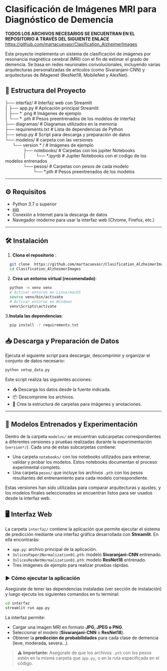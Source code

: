 # Clasificación de Imágenes MRI para Diagnóstico de Demencia

**TODOS LOS ARCHIVOS NECESARIOS SE ENCUENTRAN EN EL REPOSITORIO A TRAVÉS DEL SIGUIENTE ENLACE**
https://github.com/martacuevasr/Clasification_AlzheimerImages

Este proyecto implementa un sistema de clasificación de imágenes por resonancia magnética cerebral (MRI) con el fin de estimar el grado de demencia. Se basa en redes neuronales convolucionales, incluyendo varias arquitecturas personalizadas de artículos (como Sivaranjani-CNN) y arquitecturas de IMagenet (ResNet18, MobileNet y AlexNet).

## 📁 Estructura del Proyecto

├── interfaz/ # Interfaz web con Streamlit<br>
│ ├── app.py # Aplicación principal Streamlit<br>
│ ├── * .png # Imágenes de ejemplo<br>
│ └── * .pth # Pesos preentrenados de los modelos de interfaz<br>
├── diagramas/ # Diagramas utilizados en la memoria<br>
├── requirements.txt # Lista de dependencias de Python<br>
├── setup.py # Script para descarga y preparación de datos<br>
└── modelos/ # carpeta con las versiones<br>
&nbsp;&nbsp;&nbsp;&nbsp;&nbsp;&nbsp;└── version * / # Imágenes de ejemplo<br>
&nbsp;&nbsp;&nbsp;&nbsp;&nbsp;&nbsp;&nbsp;&nbsp;&nbsp;&nbsp;&nbsp;&nbsp;&nbsp;&nbsp;&nbsp;├── notebooks/ # Carpetas con los jupiter Notebooks<br>
&nbsp;&nbsp;&nbsp;&nbsp;&nbsp;&nbsp;&nbsp;&nbsp;&nbsp;&nbsp;&nbsp;&nbsp;&nbsp;&nbsp;&nbsp;│&nbsp;&nbsp;&nbsp;&nbsp;&nbsp;&nbsp;&nbsp;&nbsp;└── *.ipynb # Jupiter Notebooks con el codigo de los modelos entrenados<br>
&nbsp;&nbsp;&nbsp;&nbsp;&nbsp;&nbsp;&nbsp;&nbsp;&nbsp;&nbsp;&nbsp;&nbsp;&nbsp;&nbsp;&nbsp;└── pesos/ # Carpetas con pesos de cada modelo<br>
&nbsp;&nbsp;&nbsp;&nbsp;&nbsp;&nbsp;&nbsp;&nbsp;&nbsp;&nbsp;&nbsp;&nbsp;&nbsp;&nbsp;&nbsp;&nbsp;&nbsp;&nbsp;&nbsp;&nbsp;&nbsp;&nbsp;&nbsp;└── *.pth # Pesos preentrenados de los modelos<br>

---

## ⚙️ Requisitos

- Python 3.7 o superior
- [pip](https://pip.pypa.io/)
- Conexión a Internet para la descarga de datos
- Navegador moderno para usar la interfaz web (Chrome, Firefox, etc.)

---

## 🛠️ Instalación

1. **Clona el repositorio** :

```bash
  git clone  https://github.com/martacuevasr/Clasification_AlzheimerImages.git
  cd Clasification_AlzheimerImages
```

2. **Crea un entorno virtual (recomendado)**:

```bash
  python -m venv venv
  # Activar entorno en Linux/macOS
  source venv/bin/activate
  # Activar entorno en Windows
  venv\Scripts\activate
```
3.**Instala las dependencias**:

```bash
  pip install -r requirements.txt
```

## 📥 Descarga y Preparación de Datos

Ejecuta el siguiente script para descargar, descomprimir y organizar el conjunto de datos necesario:

```bash
python setup_data.py
```

Este script realiza las siguientes acciones:

- 📥 Descarga los datos desde la fuente indicada.
- 📦 Descomprime los archivos.
- 📂 Crea la estructura de carpetas para imágenes y anotaciones.

---

## 🧠 Modelos Entrenados y Experimentación

Dentro de la carpeta `modelos/` se encuentran subcarpetas correspondientes a diferentes versiones y pruebas realizadas durante la experimentación (`version*/`). Cada una de estas subcarpetas contiene:

- Una carpeta `notebooks/` con los notebooks utilizados para entrenar, validar y probar los modelos. Estos notebooks documentan el proceso experimental completo.
- Una carpeta `pesos/` que incluye los archivos `.pth` con los pesos resultantes del entrenamiento para cada modelo correspondiente.

Estas versiones han sido utilizadas para comparar arquitecturas y ajustes, y los modelos finales seleccionados se encuentran listos para ser usados desde la interfaz web.


## 🖥️ Interfaz Web

La carpeta `interfaz/` contiene la aplicación que permite ejecutar el sistema de predicción mediante una interfaz gráfica desarrollada con **Streamlit**. En ella encontrarás:

- `app.py`: archivo principal de la aplicación.
- `3slicesPaper2Normalization01.pth`: modelo **Sivaranjani-CNN** entrenado.
- `3slicesResNetNormalization01.pth`: modelo **ResNet18** entrenado.
- Tres imágenes de ejemplo para realizar pruebas rápidas.

### ▶️ Cómo ejecutar la aplicación

Asegúrate de tener las dependencias instaladas (ver sección de instalación) y luego ejecuta los siguientes comandos en tu terminal:

```bash
cd interfaz
streamlit run app.py
```

La interfaz permite:

- Cargar una imagen MRI en formato **JPG, JPEG o PNG**.
- Seleccionar el modelo (**Sivaranjani-CNN** o **ResNet18**).
- Obtener la **predicción de probabilidades** para cada clase de demencia (leve, moderada, severa...).

> ⚠️ **Importante:** Asegúrate de que los archivos `.pth` con los pesos estén en la misma carpeta que `app.py`, o en la ruta especificada en el código.



